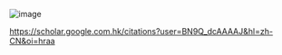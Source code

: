 ![image](https://github.com/user-attachments/assets/b27aa0a3-749b-4acd-bd5b-0714f3f856cc)

https://scholar.google.com.hk/citations?user=BN9Q_dcAAAAJ&hl=zh-CN&oi=hraa
